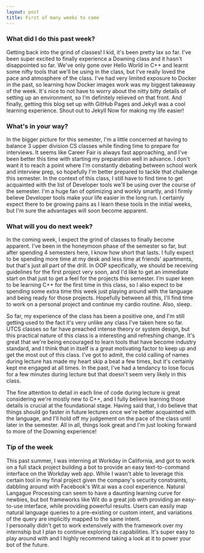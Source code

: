 ```yaml
---
layout: post
title: First of many weeks to come
---
```


### What did I do this past week?
Getting back into the grind of classes! I kid, it's been pretty lax so far. I've been super excited to finally experience a Downing class and it hasn't disappointed so far. We've only gone over Hello World in C++ and learnt some nifty tools that we'll be using in the class, but I've really loved the pace and atmosphere of the class. I've had very limited exposure to Docker in the past, so learning how Docker images work was my biggest takeaway of the week. It's nice to not have to worry about the nitty bitty details of setting up an environment, so I'm definitely relieved on that front. And finally, getting this blog set up with GitHub Pages and Jekyll was a cool learning experience. Shout out to Jekyll Now for making my life easier!

### What's in your way?
In the bigger picture for this semester, I'm a little concerned at having to balance 3 upper division CS classes while finding time to prepare for interviews. It seems like Career Fair is always fast approaching, and I've been better this time with starting my preparation well in advance. I don't want it to reach a point where I'm constantly debating between school work and interview prep, so hopefully I'm better prepared to tackle that challenge this semester. 
In the context of this class, I still have to find time to get acquainted with the list of Developer tools we'll be using over the course of the semester. I'm a huge fan of optimizing and workly smartly, and I firmly believe Developer tools make your life easier in the long run. I certainly expect there to be growing pains as I learn these tools in the initial weeks, but I'm sure the advantages will soon become apparent. 

### What will you do next week?
In the coming week, I expect the grind of classes to finally become apparent. I've been in the honeymoon phase of the semester so far, but after spending 4 semesters here, I know how short that lasts. I fully expect to be spending more time at my desk and less time at friends' apartments, but that's just all part of the drill. In OOP specifically, we should be receiving guidelines for the first project very soon, and I'd like to get an immediate start on that just to get a feel for the projects this semester. I'm super keen to be learning C++ for the first time in this class, so I also expect to be spending some extra time this week just playing around with the language and being ready for those projects. Hopefully between all this, I'll find time to work on a personal project and continue my cardio routine. Also, sleep.


So far, my experience of the class has been a positive one, and I'm still getting used to the fact it's very unlike any class I've taken here so far. UTCS classes so far have preached intense theory or system design, but this practical nature of this class is a interesting and refreshing change. It's great that we're being encouraged to learn tools that have become industry standard, and I think that in itself is a great motivating factor to keep up and get the most out of this class. I've got to admit, the cold calling of names during lecture has made my heart skip a beat a few times, but it's certainly kept me engaged at all times. In the past, I've had a tendancy to lose focus for a few minutes during lecture but that doesn't seem very likely in this class. 

The fine attention to detail in each line of code during lecture is great considering we're mostly new to C++, and I fully believe learning those details is crucial at the foundational stage. Having said that, I do believe that things should go faster in future lectures once we're better acquainted with the language, and I'll hold off my judgement on the pace of the class until later in the semester. All in all, things look great and I'm just looking forward to more of the Downing experience!

### Tip of the week
This past summer, I was interning at Workday in California, and got to work on a full stack project building a bot to provide an easy text-to-command interface on the Workday web app. While I wasn't able to leverage this certain tool in my final project given the company's security constraints, dabbling around with Facebook's Wit.ai was a cool experience. Natural Langague Processing can seem to have a daunting learning curve for newbies, but bot frameworks like Wit do a great job with providing an easy-to-use interface, while providing powerful results. Users can easily map natural language queries to a pre-existing or custom intent, and variations of the query are implicitly mapped to the same intent.  
I personally didn't get to work extensively with the framework over my internship but I plan to continue exploring its capabilities. It's super easy to play around with and I highly recommend taking a look at it to power your bot of the future.